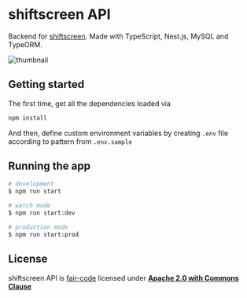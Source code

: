 # shiftscreen API

Backend for [shiftscreen](https://github.com/shiftscreen/shiftscreen). Made with TypeScript, Nest.js, MySQL and TypeORM. 

![thumbnail](https://user-images.githubusercontent.com/10941338/79738106-96b47600-82fc-11ea-93f0-751345e7701e.png)

## Getting started

The first time, get all the dependencies loaded via

```bash
npm install
```

And then, define custom environment variables by creating `.env` file according to pattern from `.env.sample`

## Running the app

```bash
# development
$ npm run start

# watch mode
$ npm run start:dev

# production mode
$ npm run start:prod
```

## License

shiftscreen API is [fair-code](http://faircode.io) licensed under [**Apache 2.0 with Commons Clause**](https://github.com/shiftscreen/shiftscreen-api/blob/master/LICENSE.md)
